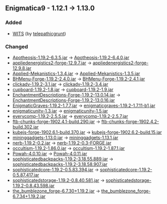 ## Enigmatica9 - 1.12.1 -> 1.13.0

### Added

  * [WITS](https://www.curseforge.com/minecraft/mc-mods/wits) (by [telepathicgrunt](https://www.curseforge.com/members/telepathicgrunt/projects))

### Changed

  * [Apotheosis-1.19.2-6.3.5.jar](https://www.curseforge.com/minecraft/mc-mods/apotheosis/files/4705207) -> [Apotheosis-1.19.2-6.4.0.jar](https://www.curseforge.com/minecraft/mc-mods/apotheosis/files/4730358)
  * [appliedenergistics2-forge-12.9.7.jar](https://www.curseforge.com/minecraft/mc-mods/applied-energistics-2/files/4717785) -> [appliedenergistics2-forge-12.9.8.jar](https://www.curseforge.com/minecraft/mc-mods/applied-energistics-2/files/4733119)
  * [Applied-Mekanistics-1.3.4.jar](https://www.curseforge.com/minecraft/mc-mods/applied-mekanistics/files/4380709) -> [Applied-Mekanistics-1.3.5.jar](https://www.curseforge.com/minecraft/mc-mods/applied-mekanistics/files/4734608)
  * [BHMenu-Forge-1.19.2-2.4.0.jar](https://www.curseforge.com/minecraft/mc-mods/bisecthosting-server-integration-menu-forge/files/4628858) -> [BHMenu-Forge-1.19.2-2.4.1.jar](https://www.curseforge.com/minecraft/mc-mods/bisecthosting-server-integration-menu-forge/files/4743103)
  * [clickadv-1.19.2-3.1.jar](https://www.curseforge.com/minecraft/mc-mods/clickable-advancements/files/4663456) -> [clickadv-1.19.2-3.4.jar](https://www.curseforge.com/minecraft/mc-mods/clickable-advancements/files/4738440)
  * [cupboard-1.19.2-1.8.jar](https://www.curseforge.com/minecraft/mc-mods/cupboard/files/4714088) -> [cupboard-1.19.2-1.9.jar](https://www.curseforge.com/minecraft/mc-mods/cupboard/files/4730029)
  * [EnchantmentDescriptions-Forge-1.19.2-13.0.14.jar](https://www.curseforge.com/minecraft/mc-mods/enchantment-descriptions/files/4277356) -> [EnchantmentDescriptions-Forge-1.19.2-13.0.16.jar](https://www.curseforge.com/minecraft/mc-mods/enchantment-descriptions/files/4736546)
  * [EnigmaticGraves-1.19.2-1.7.7.jar](https://www.curseforge.com/minecraft/mc-mods/enigmatic-graves/files/4591065) -> [enigmaticgraves-1.19.2-1.7.11-b1.jar](https://www.curseforge.com/minecraft/mc-mods/enigmatic-graves/files/4732843)
  * [enigmaticunity-1.3.jar](https://www.curseforge.com/minecraft/mc-mods/enigmatic-unity/files/4470617) -> [enigmaticunity-1.5.jar](https://www.curseforge.com/minecraft/mc-mods/enigmatic-unity/files/4742890)
  * [everycomp-1.19.2-2.5.5.jar](https://www.curseforge.com/minecraft/mc-mods/every-compat/files/4717491) -> [everycomp-1.19.2-2.5.7.jar](https://www.curseforge.com/minecraft/mc-mods/every-compat/files/4729143)
  * [ftb-chunks-forge-1902.4.1-build.290.jar](https://www.curseforge.com/minecraft/mc-mods/ftb-chunks-forge/files/4663738) -> [ftb-chunks-forge-1902.4.2-build.302.jar](https://www.curseforge.com/minecraft/mc-mods/ftb-chunks-forge/files/4727833)
  * [kubejs-forge-1902.6.1-build.370.jar](https://www.curseforge.com/minecraft/mc-mods/kubejs/files/4726170) -> [kubejs-forge-1902.6.2-build.15.jar](https://www.curseforge.com/minecraft/mc-mods/kubejs/files/4744432)
  * [mininggadgets-1.13.0.jar](https://www.curseforge.com/minecraft/mc-mods/mining-gadgets/files/3955880) -> [mininggadgets-1.13.1.jar](https://www.curseforge.com/minecraft/mc-mods/mining-gadgets/files/4733515)
  * [nerb-1.19.2-0.2.jar](https://www.curseforge.com/minecraft/mc-mods/notenoughrecipebook/files/4205715) -> [nerb-1.19.2-0.3-FORGE.jar](https://www.curseforge.com/minecraft/mc-mods/notenoughrecipebook/files/4744473)
  * [occultism-1.19.2-1.86.0.jar](https://www.curseforge.com/minecraft/mc-mods/occultism/files/4715022) -> [occultism-1.19.2-1.87.1.jar](https://www.curseforge.com/minecraft/mc-mods/occultism/files/4739023)
  * [Powah-4.0.10.jar](https://www.curseforge.com/minecraft/mc-mods/powah-rearchitected/files/4525233) -> [Powah-4.0.11.jar](https://www.curseforge.com/minecraft/mc-mods/powah-rearchitected/files/4729361)
  * [sophisticatedbackpacks-1.19.2-3.18.55.889.jar](https://www.curseforge.com/minecraft/mc-mods/sophisticated-backpacks/files/4637293) -> [sophisticatedbackpacks-1.19.2-3.18.58.907.jar](https://www.curseforge.com/minecraft/mc-mods/sophisticated-backpacks/files/4736644)
  * [sophisticatedcore-1.19.2-0.5.83.394.jar](https://www.curseforge.com/minecraft/mc-mods/sophisticated-core/files/4668694) -> [sophisticatedcore-1.19.2-0.5.87.417.jar](https://www.curseforge.com/minecraft/mc-mods/sophisticated-core/files/4736641)
  * [sophisticatedstorage-1.19.2-0.8.40.581.jar](https://www.curseforge.com/minecraft/mc-mods/sophisticated-storage/files/4688289) -> [sophisticatedstorage-1.19.2-0.8.43.598.jar](https://www.curseforge.com/minecraft/mc-mods/sophisticated-storage/files/4736648)
  * [the_bumblezone_forge-6.7.30+1.19.2.jar](https://www.curseforge.com/minecraft/mc-mods/the-bumblezone-forge/files/4725361) -> [the_bumblezone_forge-6.7.34+1.19.2.jar](https://www.curseforge.com/minecraft/mc-mods/the-bumblezone-forge/files/4736722)


